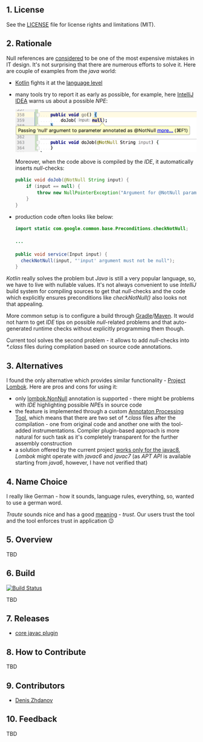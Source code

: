 ## 1. License

See the [LICENSE](LICENSE.md) file for license rights and limitations (MIT).

## 2. Rationale

Null references are [considered](https://en.wikipedia.org/wiki/Null_pointer#History) to be one of the most expensive mistakes in IT design. It's not surprising that there are numerous efforts to solve it. Here are couple of examples from the *java* world:
* [Kotlin](https://kotlinlang.org/) fights it at the [language level](https://kotlinlang.org/docs/reference/null-safety.html)
* many tools try to report it as early as possible, for example, here [IntelliJ IDEA](https://www.jetbrains.com/idea/) warns us about a possible *NPE*: 

  ![warning-intellij.png](docs/img/warning-intellij.png)

  Moreover, when the code above is compiled by the *IDE*, it automatically inserts *null*-checks:

  ```java
  public void doJob(@NotNull String input) {
      if (input == null) {
          throw new NullPointerException("Argument for @NotNull parameter 'input' must not be null");
      }
  }
  ```
* production code often looks like below:

  ```java
  import static com.google.common.base.Preconditions.checkNotNull;

  ...

  public void service(Input input) {
    checkNotNull(input, "'input' argument must not be null");
  }
  ```

*Kotlin* really solves the problem but *Java* is still a very popular language, so, we have to live with nullable values. It's not always convenient to use *IntelliJ* build system for compiling sources to get that *null*-checks and the code which explicitly ensures preconditions like *checkNotNull()* also looks not that appealing.  

More common setup is to configure a build through [Gradle](https://gradle.org/)/[Maven](http://maven.apache.org/). It would not harm to get *IDE* tips on possible *null*-related problems and that auto-generated runtime checks without explicitly programming them though.  

Current tool solves the second problem - it allows to add *null*-checks into *\*.class* files during compilation based on source code annotations.

## 3. Alternatives

I found the only alternative which provides similar functionality - [Project Lombok](https://projectlombok.org/features/NonNull). Here are pros and cons for using it:
* only [lombok.NonNull](https://projectlombok.org/api/lombok/NonNull.html) annotation is supported - there might be problems with *IDE* highlighting possible *NPE*s in source code
* the feature is implemented through a custom [Annotaton Processing Tool](https://docs.oracle.com/javase/7/docs/technotes/guides/apt/index.html), which means that there are two set of *\*.class* files after the compilation - one from original code and another one with the tool-added instrumentations. Compiler plugin-based approach is more natural for such task as it's completely transparent for the further assembly construction
* a solution offered by the current project [works only for the javac8](core/javac/README.md#5-limitations), *Lombok* might operate with *javac6* and *javac7* (as *APT API* is available starting from *java6*, however, I have not verified that)

## 4. Name Choice

I really like German - how it sounds, language rules, everything, so, wanted to use a german word.  

*Traute* sounds nice and has a good [meaning](http://dictionary.reverso.net/german-english/Traute) - *trust*. Our users trust the tool and the tool enforces trust in application :wink:

## 5. Overview

TBD

## 6. Build

[![Build Status](https://travis-ci.org/denis-zhdanov/traute.svg?branch=master)](https://travis-ci.org/denis-zhdanov/traute)

TBD

## 7. Releases

* [core javac plugin](core/javac/RELEASE.md)

## 8. How to Contribute

TBD

## 9. Contributors

* [Denis Zhdanov](https://github.com/denis-zhdanov)

## 10. Feedback

TBD